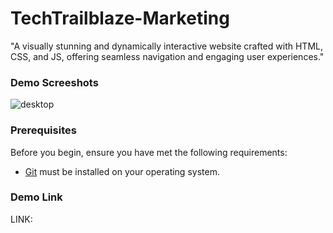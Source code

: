 # TechTrailblaze-Marketing
"A visually stunning and dynamically interactive website crafted with HTML, CSS, and JS, offering seamless navigation and engaging user experiences."

### Demo Screeshots

![desktop](https://github.com/Ashok-713/TechTrailblaze-Marketing/assets/102814093/b0208fb7-70c1-414c-9915-7867a4c016d0)


### Prerequisites

Before you begin, ensure you have met the following requirements:

* [Git](https://git-scm.com/downloads "Download Git") must be installed on your operating system.

### Demo Link

LINK: 
